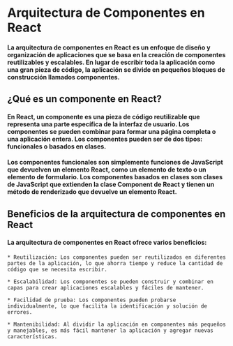 # Arquitectura de Componentes en React

#### La arquitectura de componentes en React es un enfoque de diseño y organización de aplicaciones que se basa en la creación de componentes reutilizables y escalables. En lugar de escribir toda la aplicación como una gran pieza de código, la aplicación se divide en pequeños bloques de construcción llamados componentes.

## ¿Qué es un componente en React?

#### En React, un componente es una pieza de código reutilizable que representa una parte específica de la interfaz de usuario. Los componentes se pueden combinar para formar una página completa o una aplicación entera. Los componentes pueden ser de dos tipos: funcionales o basados en clases.

#### Los componentes funcionales son simplemente funciones de JavaScript que devuelven un elemento React, como un elemento de texto o un elemento de formulario. Los componentes basados en clases son clases de JavaScript que extienden la clase Component de React y tienen un método de renderizado que devuelve un elemento React.

## Beneficios de la arquitectura de componentes en React

#### La arquitectura de componentes en React ofrece varios beneficios:

    * Reutilización: Los componentes pueden ser reutilizados en diferentes partes de la aplicación, lo que ahorra tiempo y reduce la cantidad de código que se necesita escribir.

    * Escalabilidad: Los componentes se pueden construir y combinar en capas para crear aplicaciones escalables y fáciles de mantener.

    * Facilidad de prueba: Los componentes pueden probarse individualmente, lo que facilita la identificación y solución de errores.

    * Mantenibilidad: Al dividir la aplicación en componentes más pequeños y manejables, es más fácil mantener la aplicación y agregar nuevas características.
